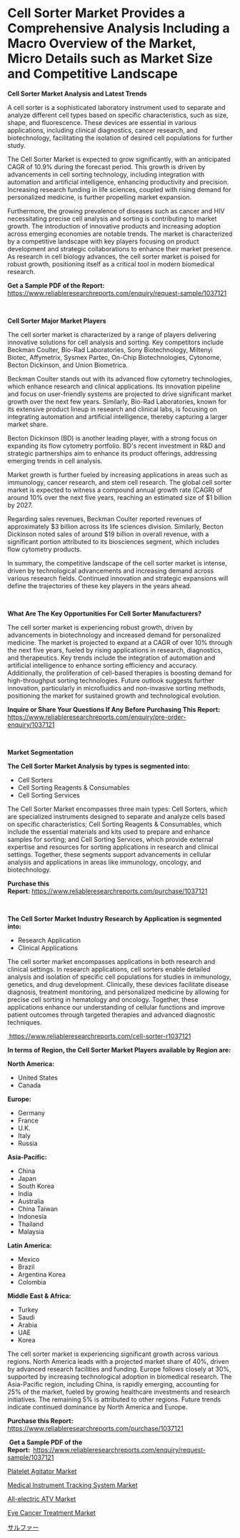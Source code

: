 <p><h1>Cell Sorter Market Provides a Comprehensive Analysis Including a Macro Overview of the Market, Micro Details such as Market Size and Competitive Landscape</h1></p><p><strong>Cell Sorter Market Analysis and Latest Trends</strong></p>
<p><p>A cell sorter is a sophisticated laboratory instrument used to separate and analyze different cell types based on specific characteristics, such as size, shape, and fluorescence. These devices are essential in various applications, including clinical diagnostics, cancer research, and biotechnology, facilitating the isolation of desired cell populations for further study.</p><p>The Cell Sorter Market is expected to grow significantly, with an anticipated CAGR of 10.9% during the forecast period. This growth is driven by advancements in cell sorting technology, including integration with automation and artificial intelligence, enhancing productivity and precision. Increasing research funding in life sciences, coupled with rising demand for personalized medicine, is further propelling market expansion. </p><p>Furthermore, the growing prevalence of diseases such as cancer and HIV necessitating precise cell analysis and sorting is contributing to market growth. The introduction of innovative products and increasing adoption across emerging economies are notable trends. The market is characterized by a competitive landscape with key players focusing on product development and strategic collaborations to enhance their market presence. As research in cell biology advances, the cell sorter market is poised for robust growth, positioning itself as a critical tool in modern biomedical research.</p></p>
<p><strong>Get a Sample PDF of the Report:&nbsp;</strong> <a href="https://www.reliableresearchreports.com/enquiry/request-sample/1037121?utm_campaign=38&utm_medium=2&utm_source=Github&utm_content=ia&utm_term=05122024&utm_id=cell-sorter">https://www.reliableresearchreports.com/enquiry/request-sample/1037121</a></p>
<p>&nbsp;</p>
<p><strong>Cell Sorter Major Market Players</strong></p>
<p><p>The cell sorter market is characterized by a range of players delivering innovative solutions for cell analysis and sorting. Key competitors include Beckman Coulter, Bio-Rad Laboratories, Sony Biotechnology, Miltenyi Biotec, Affymetrix, Sysmex Partec, On-Chip Biotechnologies, Cytonome, Becton Dickinson, and Union Biometrica.</p><p>Beckman Coulter stands out with its advanced flow cytometry technologies, which enhance research and clinical applications. Its innovation pipeline and focus on user-friendly systems are projected to drive significant market growth over the next few years. Similarly, Bio-Rad Laboratories, known for its extensive product lineup in research and clinical labs, is focusing on integrating automation and artificial intelligence, thereby capturing a larger market share.</p><p>Becton Dickinson (BD) is another leading player, with a strong focus on expanding its flow cytometry portfolio. BD's recent investment in R&D and strategic partnerships aim to enhance its product offerings, addressing emerging trends in cell analysis.</p><p>Market growth is further fueled by increasing applications in areas such as immunology, cancer research, and stem cell research. The global cell sorter market is expected to witness a compound annual growth rate (CAGR) of around 10% over the next five years, reaching an estimated size of $1 billion by 2027.</p><p>Regarding sales revenues, Beckman Coulter reported revenues of approximately $3 billion across its life sciences division. Similarly, Becton Dickinson noted sales of around $19 billion in overall revenue, with a significant portion attributed to its biosciences segment, which includes flow cytometry products.</p><p>In summary, the competitive landscape of the cell sorter market is intense, driven by technological advancements and increasing demand across various research fields. Continued innovation and strategic expansions will define the trajectories of these key players in the years ahead.</p></p>
<p>&nbsp;</p>
<p><strong>What Are The Key Opportunities For Cell Sorter Manufacturers?</strong></p>
<p><p>The cell sorter market is experiencing robust growth, driven by advancements in biotechnology and increased demand for personalized medicine. The market is projected to expand at a CAGR of over 10% through the next five years, fueled by rising applications in research, diagnostics, and therapeutics. Key trends include the integration of automation and artificial intelligence to enhance sorting efficiency and accuracy. Additionally, the proliferation of cell-based therapies is boosting demand for high-throughput sorting technologies. Future outlook suggests further innovation, particularly in microfluidics and non-invasive sorting methods, positioning the market for sustained growth and technological evolution.</p></p>
<p><strong>Inquire or Share Your Questions If Any Before Purchasing This Report:</strong> <a href="https://www.reliableresearchreports.com/enquiry/pre-order-enquiry/1037121?utm_campaign=38&utm_medium=2&utm_source=Github&utm_content=ia&utm_term=05122024&utm_id=cell-sorter">https://www.reliableresearchreports.com/enquiry/pre-order-enquiry/1037121</a></p>
<p>&nbsp;</p>
<p><strong>Market Segmentation</strong></p>
<p><strong>The Cell Sorter Market Analysis by types is segmented into:</strong></p>
<p><ul><li>Cell Sorters</li><li>Cell Sorting Reagents & Consumables</li><li>Cell Sorting Services</li></ul></p>
<p><p>The Cell Sorter Market encompasses three main types: Cell Sorters, which are specialized instruments designed to separate and analyze cells based on specific characteristics; Cell Sorting Reagents & Consumables, which include the essential materials and kits used to prepare and enhance samples for sorting; and Cell Sorting Services, which provide external expertise and resources for sorting applications in research and clinical settings. Together, these segments support advancements in cellular analysis and applications in areas like immunology, oncology, and biotechnology.</p></p>
<p><strong>Purchase this Report:&nbsp;</strong><a href="https://www.reliableresearchreports.com/purchase/1037121?utm_campaign=38&utm_medium=2&utm_source=Github&utm_content=ia&utm_term=05122024&utm_id=cell-sorter">https://www.reliableresearchreports.com/purchase/1037121</a></p>
<p>&nbsp;</p>
<p><strong>The Cell Sorter Market Industry Research by Application is segmented into:</strong></p>
<p><ul><li>Research Application</li><li>Clinical Applications</li></ul></p>
<p><p>The cell sorter market encompasses applications in both research and clinical settings. In research applications, cell sorters enable detailed analysis and isolation of specific cell populations for studies in immunology, genetics, and drug development. Clinically, these devices facilitate disease diagnosis, treatment monitoring, and personalized medicine by allowing for precise cell sorting in hematology and oncology. Together, these applications enhance our understanding of cellular functions and improve patient outcomes through targeted therapies and advanced diagnostic techniques.</p></p>
<p><a href="https://www.reliableresearchreports.com/cell-sorter-r1037121?utm_campaign=38&utm_medium=2&utm_source=Github&utm_content=ia&utm_term=05122024&utm_id=cell-sorter">&nbsp;https://www.reliableresearchreports.com/cell-sorter-r1037121</a></p>
<p><strong>In terms of Region, the Cell Sorter Market Players available by Region are:</strong></p>
<p>
    <p> <strong> North America: </strong>
        <ul>
            <li>United States</li>
            <li>Canada</li>
        </ul>
        </p> 
    <p> <strong> Europe: </strong>
        <ul>
            <li>Germany</li>
            <li>France</li>
            <li>U.K.</li>
            <li>Italy</li>
            <li>Russia</li>
        </ul>
        </p> 
    <p> <strong> Asia-Pacific: </strong>
        <ul>
            <li>China</li>
            <li>Japan</li>
            <li>South Korea</li>
            <li>India</li>
            <li>Australia</li>
            <li>China Taiwan</li>
            <li>Indonesia</li>
            <li>Thailand</li>
            <li>Malaysia</li>
        </ul>
        </p> 
    <p> <strong> Latin America: </strong>
        <ul>
            <li>Mexico</li>
            <li>Brazil</li>
            <li>Argentina Korea</li>
            <li>Colombia</li>
        </ul>
        </p> 
    <p> <strong> Middle East & Africa: </strong>
        <ul>
            <li>Turkey</li>
            <li>Saudi</li>
            <li>Arabia</li>
            <li>UAE</li>
            <li>Korea</li>
        </ul>
    </p>
    </p>
<p><p>The cell sorter market is experiencing significant growth across various regions. North America leads with a projected market share of 40%, driven by advanced research facilities and funding. Europe follows closely at 30%, supported by increasing technological adoption in biomedical research. The Asia-Pacific region, including China, is rapidly emerging, accounting for 25% of the market, fueled by growing healthcare investments and research initiatives. The remaining 5% is attributed to other regions. Future trends indicate continued dominance by North America and Europe.</p></p>
<p><strong>Purchase this Report: </strong><a href="https://www.reliableresearchreports.com/purchase/1037121?utm_campaign=38&utm_medium=2&utm_source=Github&utm_content=ia&utm_term=05122024&utm_id=cell-sorter">https://www.reliableresearchreports.com/purchase/1037121</a></p>
<p>&nbsp;<strong>Get a Sample PDF of the Report:&nbsp;&nbsp;</strong><a href="https://www.reliableresearchreports.com/enquiry/request-sample/1037121?utm_campaign=38&utm_medium=2&utm_source=Github&utm_content=ia&utm_term=05122024&utm_id=cell-sorter">https://www.reliableresearchreports.com/enquiry/request-sample/1037121</a></p>
<p><strong></strong></p>
<p><p><a href="https://github.com/petbigbeepjn/Market-Research-Report-List-1/blob/main/platelet-agitator-market.md?utm_campaign=38&utm_medium=2&utm_source=Github&utm_content=ia&utm_term=05122024&utm_id=cell-sorter">Platelet Agitator Market</a></p><p><a href="https://www.linkedin.com/pulse/medical-instrument-tracking-system-market-analysis-report-2024-2031-sehic?utm_campaign=38&utm_medium=2&utm_source=Github&utm_content=ia&utm_term=05122024&utm_id=cell-sorter">Medical Instrument Tracking System Market</a></p><p><a href="https://issuu.com/reportprime-2/docs/all-electric-atv-market-size-2030.pptx?utm_campaign=38&utm_medium=2&utm_source=Github&utm_content=ia&utm_term=05122024&utm_id=cell-sorter">All-electric ATV Market</a></p><p><a href="https://www.linkedin.com/pulse/swot-analysis-eye-cancer-treatment-market-business-insights-ynyuc?utm_campaign=38&utm_medium=2&utm_source=Github&utm_content=ia&utm_term=05122024&utm_id=cell-sorter">Eye Cancer Treatment Market</a></p><p><a href="https://github.com/mohamedbakry57/Market-Research-Report-List-6/blob/main/140073526855.md?utm_campaign=38&utm_medium=2&utm_source=Github&utm_content=ia&utm_term=05122024&utm_id=cell-sorter">サルファー</a></p></p>